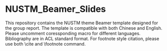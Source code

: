 # NUSTM_Beamer_Slides
This repository contains the NUSTM theme Beamer template designed for the group report. The template is compatible with both Chinese and English. Please uncomment coressponding macro for different languages. Bibliography are in ACL standard format. For footnote style citation, please use both \cite and \footnote command.
